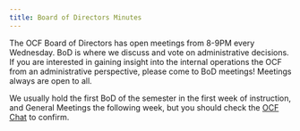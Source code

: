 ```yaml
---
title: Board of Directors Minutes
---
```


The OCF Board of Directors has open meetings from 8-9PM every Wednesday. BoD is
where we discuss and vote on administrative decisions. If you are interested in
gaining insight into the internal operations the OCF from an administrative
perspective, please come to BoD meetings! Meetings always are open to all.

We usually hold the first BoD of the semester in the first week of instruction, and General Meetings the following week, but you should check the [OCF Chat](../user-docs/contact/chat.md) to confirm.
